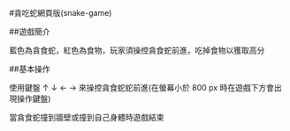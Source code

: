 #貪吃蛇網頁版(snake-game)

##遊戲簡介

藍色為貪食蛇，紅色為食物，玩家須操控貪食蛇前進，吃掉食物以獲取高分

##基本操作

使用鍵盤 ↑ ↓ ← → 來操控貪食蛇蛇前進(在螢幕小於 800 px 時在遊戲下方會出現操作鍵盤)

當貪食蛇撞到牆壁或撞到自己身體時遊戲結束